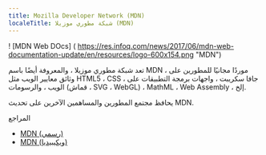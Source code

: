 ```yaml
---
title: Mozilla Developer Network (MDN)
localeTitle: شبكة مطوري موزيلا (MDN)
---
```

! \[MDN Web DOcs\] ( https://res.infoq.com/news/2017/06/mdn-web-documentation-update/en/resources/logo-600x154.png "MDN")

تعد شبكة مطوري موزيلا ، والمعروفة أيضًا باسم MDN ، موردًا مجانيًا للمطورين على وثائق معايير الويب مثل HTML5 ، CSS ، جافا سكريبت ، واجهات برمجة التطبيقات على الويب ، والرسومات (قماش ، SVG ، WebGL) ، MathML ، Web Assembly ، إلخ.

يحافظ مجتمع المطورين والمساهمين الآخرين على تحديث MDN.

المراجع

*   [MDN (رسمي)](https://developer.mozilla.org/en-US/)
*   [MDN (ويكيبيديا)](https://en.wikipedia.org/wiki/MDN_Web_Docs)